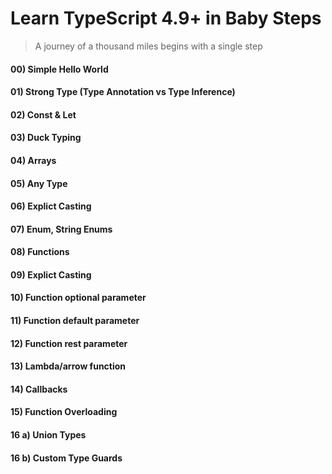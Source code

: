 # Learn TypeScript 4.9+ in Baby Steps

> A journey of a thousand miles begins with a single step

#### 00) Simple Hello World
#### 01) Strong Type (Type Annotation vs Type Inference)
#### 02) Const & Let
#### 03) Duck Typing
#### 04) Arrays
#### 05) Any Type
#### 06) Explict Casting
#### 07) Enum, String Enums
#### 08) Functions
#### 09) Explict Casting
#### 10) Function optional parameter
#### 11) Function default parameter
#### 12) Function rest parameter
#### 13) Lambda/arrow function
#### 14) Callbacks
#### 15) Function Overloading
#### 16 a) Union Types
#### 16 b) Custom Type Guards
